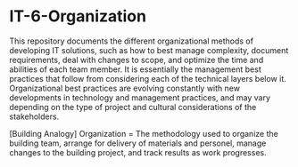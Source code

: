 # IT-6-Organization
This repository documents the different organizational methods of developing IT solutions, such as how to best manage complexity, document requirements, deal with changes to scope, and optimize the time and abilities of each team member. It is essentially the management best practices that follow from considering each of the technical layers below it. Organizational best practices are evolving constantly with new developments in technology and management practices, and may vary depending on the type of project and cultural considerations of the stakeholders.

[Building Analogy] Organization = The methodology used to organize the building team, arrange for delivery of materials and personel, manage changes to the building project, and track results as work progresses.
